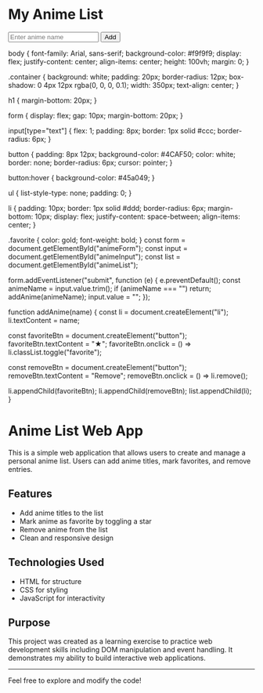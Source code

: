 <!DOCTYPE html>
<html lang="en">
<head>
  <meta charset="UTF-8" />
  <meta name="viewport" content="width=device-width, initial-scale=1.0" />
  <title>My Anime List</title>
  <link rel="stylesheet" href="style.css" />
</head>
<body>
  <div class="container">
    <h1>My Anime List</h1>
    <form id="animeForm">
      <input type="text" id="animeInput" placeholder="Enter anime name" required />
      <button type="submit">Add</button>
    </form>
    <ul id="animeList"></ul>
  </div>

  <script src="script.js"></script>
</body>
</html>
body {
  font-family: Arial, sans-serif;
  background-color: #f9f9f9;
  display: flex;
  justify-content: center;
  align-items: center;
  height: 100vh;
  margin: 0;
}

.container {
  background: white;
  padding: 20px;
  border-radius: 12px;
  box-shadow: 0 4px 12px rgba(0, 0, 0, 0.1);
  width: 350px;
  text-align: center;
}

h1 {
  margin-bottom: 20px;
}

form {
  display: flex;
  gap: 10px;
  margin-bottom: 20px;
}

input[type="text"] {
  flex: 1;
  padding: 8px;
  border: 1px solid #ccc;
  border-radius: 6px;
}

button {
  padding: 8px 12px;
  background-color: #4CAF50;
  color: white;
  border: none;
  border-radius: 6px;
  cursor: pointer;
}

button:hover {
  background-color: #45a049;
}

ul {
  list-style-type: none;
  padding: 0;
}

li {
  padding: 10px;
  border: 1px solid #ddd;
  border-radius: 6px;
  margin-bottom: 10px;
  display: flex;
  justify-content: space-between;
  align-items: center;
}

.favorite {
  color: gold;
  font-weight: bold;
}
const form = document.getElementById("animeForm");
const input = document.getElementById("animeInput");
const list = document.getElementById("animeList");

form.addEventListener("submit", function (e) {
  e.preventDefault();
  const animeName = input.value.trim();
  if (animeName === "") return;
  addAnime(animeName);
  input.value = "";
});

function addAnime(name) {
  const li = document.createElement("li");
  li.textContent = name;

  const favoriteBtn = document.createElement("button");
  favoriteBtn.textContent = "★";
  favoriteBtn.onclick = () => li.classList.toggle("favorite");

  const removeBtn = document.createElement("button");
  removeBtn.textContent = "Remove";
  removeBtn.onclick = () => li.remove();

  li.appendChild(favoriteBtn);
  li.appendChild(removeBtn);
  list.appendChild(li);
}
# Anime List Web App

This is a simple web application that allows users to create and manage a personal anime list. Users can add anime titles, mark favorites, and remove entries.

## Features

- Add anime titles to the list
- Mark anime as favorite by toggling a star
- Remove anime from the list
- Clean and responsive design

## Technologies Used

- HTML for structure
- CSS for styling
- JavaScript for interactivity

## Purpose

This project was created as a learning exercise to practice web development skills including DOM manipulation and event handling. It demonstrates my ability to build interactive web applications.

---

Feel free to explore and modify the code!
